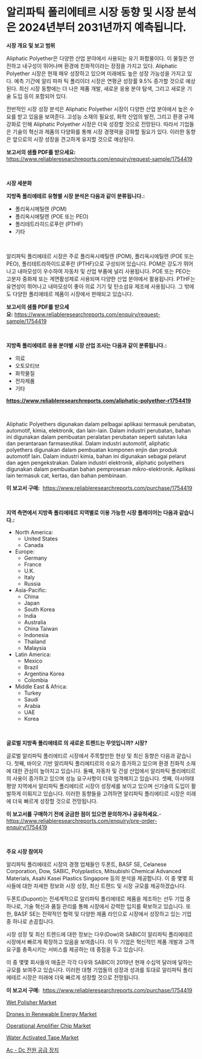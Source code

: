 <p><h1>알리파틱 폴리에테르 시장 동향 및 시장 분석은 2024년부터 2031년까지 예측됩니다.</h1></p><p><strong>시장 개요 및 보고 범위</strong></p>
<p><p>Aliphatic Polyether은 다양한 산업 분야에서 사용되는 유기 화합물이다. 이 물질은 안전하고 내구성이 뛰어나며 환경에 친화적이라는 장점을 가지고 있다. Aliphatic Polyether 시장은 현재 매우 성장하고 있으며 미래에도 높은 성장 가능성을 가지고 있다. 예측 기간에 알리 파파 틱 폴리이더 시장은 연평균 성장률 9.5% 증가할 것으로 예상된다. 최신 시장 동향에는 더 나은 제품 개발, 새로운 응용 분야 탐색, 그리고 새로운 기술 도입 등이 포함되어 있다.</p><p>전반적인 시장 성장 분석은 Aliphatic Polyether 시장이 다양한 산업 분야에서 높은 수요를 받고 있음을 보여준다. 고성능 소재의 필요성, 화학 산업의 발전, 그리고 환경 규제 강화로 인해 Aliphatic Polyether 시장은 더욱 성장할 것으로 전망된다. 따라서 기업들은 기술의 혁신과 제품의 다양화를 통해 시장 경쟁력을 강화할 필요가 있다. 이러한 동향은 앞으로의 시장 성장을 견고하게 유지할 것으로 예상된다.</p></p>
<p><strong>보고서의 샘플 PDF를 받으세요:</strong> <a href="https://www.reliableresearchreports.com/enquiry/request-sample/1754419">https://www.reliableresearchreports.com/enquiry/request-sample/1754419</a></p>
<p>&nbsp;</p>
<p><strong>시장 세분화</strong></p>
<p><strong>지방족 폴리에테르 유형별 시장 분석은 다음과 같이 분류됩니다.:</strong></p>
<p><ul><li>폴리옥시메틸렌 (POM)</li><li>폴리옥시에틸렌 (POE 또는 PEO)</li><li>폴리테트라히드로푸란 (PTHF)</li><li>기타</li></ul></p>
<p>&nbsp;</p>
<p><p>알리파틱 폴리에테르 시장은 주로 폴리옥시메틸렌 (POM), 폴리옥시에틸렌 (POE 또는 PEO), 폴리테트라하이드로푸란 (PTHF)으로 구성되어 있습니다. POM은 강도가 뛰어나고 내마모성이 우수하여 자동차 및 산업 부품에 널리 사용됩니다. POE 또는 PEO는 고분자 중화제 또는 계면활성제로 사용되며 다양한 산업 분야에서 활용됩니다. PTHF는 유연성이 뛰어나고 내마모성이 좋아 의료 기기 및 탄소섬유 제조에 사용됩니다. 그 밖에도 다양한 폴리에테르 제품이 시장에서 판매되고 있습니다.</p></p>
<p><strong>보고서의 샘플 PDF를 받으세요:</strong>&nbsp;<a href="https://www.reliableresearchreports.com/enquiry/request-sample/1754419">https://www.reliableresearchreports.com/enquiry/request-sample/1754419</a></p>
<p>&nbsp;</p>
<p><strong> 지방족 폴리에테르 응용 분야별 시장 산업 조사는 다음과 같이 분류됩니다.:</strong></p>
<p><ul><li>의료</li><li>오토모티브</li><li>화학물질</li><li>전자제품</li><li>기타</li></ul></p>
<p><strong><a href="https://www.reliableresearchreports.com/aliphatic-polyether-r1754419">https://www.reliableresearchreports.com/aliphatic-polyether-r1754419</a></strong></p>
<p>&nbsp;</p>
<p><p>Aliphatic Polyethers digunakan dalam pelbagai aplikasi termasuk perubatan, automotif, kimia, elektronik, dan lain-lain. Dalam industri perubatan, bahan ini digunakan dalam pembuatan peralatan perubatan seperti salutan luka dan perantaraan farmaseutikal. Dalam industri automotif, aliphatic polyethers digunakan dalam pembuatan komponen enjin dan produk automotif lain. Dalam industri kimia, bahan ini digunakan sebagai pelarut dan agen pengekstrakan. Dalam industri elektronik, aliphatic polyethers digunakan dalam pembuatan bahan pemprosesan mikro-elektronik. Aplikasi lain termasuk cat, kertas, dan bahan pembinaan.</p></p>
<p><strong>이 보고서 구매:</strong>&nbsp; <a href="https://www.reliableresearchreports.com/purchase/1754419">https://www.reliableresearchreports.com/purchase/1754419</a></p>
<p>&nbsp;</p>
<p><strong>지역 측면에서 지방족 폴리에테르 지역별로 이용 가능한 시장 플레이어는 다음과 같습니다.:</strong></p>
<p><ul>
    <li>
        North America:
        <ul>
            <li>United States</li>
            <li>Canada</li>
        </ul>
    </li>
    <li>
        Europe:
        <ul>
            <li>Germany</li>
            <li>France</li>
            <li>U.K.</li>
            <li>Italy</li>
            <li>Russia</li>
        </ul>
    </li>
    <li>
        Asia-Pacific:
        <ul>
            <li>China</li>
            <li>Japan</li>
            <li>South Korea</li>
            <li>India</li>
            <li>Australia</li>
            <li>China Taiwan</li>
            <li>Indonesia</li>
            <li>Thailand</li>
            <li>Malaysia</li>
        </ul>
    </li>
    <li>
        Latin America:
        <ul>
            <li>Mexico</li>
            <li>Brazil</li>
            <li>Argentina Korea</li>
            <li>Colombia</li>
        </ul>
    </li>
    <li>
        Middle East & Africa:
        <ul>
            <li>Turkey</li>
            <li>Saudi</li>
            <li>Arabia</li>
            <li>UAE</li>
            <li>Korea</li>
        </ul>
    </li>
    </ul></p>
<p>&nbsp;</p>
<p><strong>글로벌 지방족 폴리에테르 의 새로운 트렌드는 무엇입니까? 시장?</strong></p>
<p><p>글로벌 알리파틱 폴리에티르 시장에서 주목할만한 현상 및 최신 동향은 다음과 같습니다. 첫째, 바이오 기반 알리파틱 폴리에티르의 수요가 증가하고 있으며 환경 친화적 소재에 대한 관심이 높아지고 있습니다. 둘째, 자동차 및 건설 산업에서 알리파틱 폴리에티르의 사용이 증가하고 있으며 성능 요구사항이 더욱 엄격해지고 있습니다. 셋째, 아시아태평양 지역에서 알리파틱 폴리에티르 시장이 성장세를 보이고 있으며 신기술의 도입이 활발하게 이뤄지고 있습니다. 이러한 동향들을 고려하면 알리파틱 폴리에티르 시장은 미래에 더욱 빠르게 성장할 것으로 전망됩니다.</p></p>
<p><strong>이 보고서를 구매하기 전에 궁금한 점이 있으면 문의하거나 공유하세요.</strong>- <a href="https://www.reliableresearchreports.com/enquiry/pre-order-enquiry/1754419">https://www.reliableresearchreports.com/enquiry/pre-order-enquiry/1754419</a></p>
<p>&nbsp;</p>
<p><strong>주요 시장 참여자</strong></p>
<p><p>알리파틱 폴리에테르 시장의 경쟁 업체들인 두폰트, BASF SE, Celanese Corporation, Dow, SABIC, Polyplastics, Mitsubishi Chemical Advanced Materials, Asahi Kasei Plastics Singapore 등의 분석을 제공합니다. 이 중 몇몇 회사들에 대한 자세한 정보와 시장 성장, 최신 트렌드 및 시장 규모를 제공하겠습니다.</p><p>두폰트(Dupont)는 전세계적으로 알리파틱 폴리에테르 제품을 제조하는 선두 기업 중 하나로, 기술 혁신과 품질 관리를 통해 시장에서 강력한 입지를 확보하고 있습니다. 또한, BASF SE는 전략적인 협력 및 다양한 제품 라인으로 시장에서 성장하고 있는 기업 중 하나로 손꼽힙니다.</p><p>시장 성장 및 최신 트렌드에 대한 정보는 다우(Dow)와 SABIC이 알리파틱 폴리에테르 시장에서 빠르게 확장하고 있음을 보여줍니다. 이 두 기업은 혁신적인 제품 개발과 고객 요구를 충족시키는 서비스를 제공하는 데 중점을 두고 있습니다.</p><p>이 중 몇몇 회사들의 매출은 각각 다우와 SABIC이 2019년 현재 수십억 달러에 달하는 규모를 보여주고 있습니다. 이러한 대형 기업들의 성장과 성과를 토대로 알리파틱 폴리에테르 시장은 미래에 더욱 빠르게 성장할 것으로 전망됩니다.</p></p>
<p><strong>이 보고서 구매:</strong>&nbsp;&nbsp;<a href="https://www.reliableresearchreports.com/purchase/1754419">https://www.reliableresearchreports.com/purchase/1754419</a></p>
<p><p><a href="https://view.publitas.com/reportprime-1/wet-polisher-market-size-market-outlook-and-market-forecast-2024-to-2031/">Wet Polisher Market</a></p><p><a href="https://github.com/mabutironaldo/Market-Research-Report-List-4/blob/main/drones-in-renewable-energy-market.md">Drones in Renewable Energy Market</a></p><p><a href="https://www.linkedin.com/pulse/operational-amplifier-chip-market-research-report-its-ibdje?trackingId=1s%2Bpwmi3VCoyOO%2FyrVxtMg%3D%3D">Operational Amplifier Chip Market</a></p><p><a href="https://issuu.com/reportprime-2/docs/water-activated-tape-market-size-2030.pptx">Water Activated Tape Market</a></p><p><a href="https://github.com/Hubertstyenger6685/Market-Research-Report-List-1/blob/main/640394538270.md">Ac - Dc 전원 공급 장치</a></p></p>